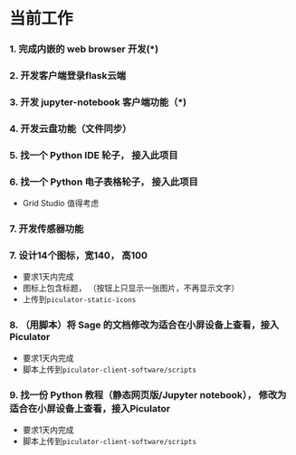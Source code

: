 # 当前工作

### 1. 完成内嵌的 web browser 开发(*)

### 2. 开发客户端登录flask云端

### 3. 开发 jupyter-notebook 客户端功能（*)

### 4. 开发云盘功能（文件同步）

### 5. 找一个 Python IDE 轮子， 接入此项目

### 6. 找一个 Python 电子表格轮子， 接入此项目

- Grid Studio 值得考虑

### 7. 开发传感器功能

### 7. 设计14个图标，宽140， 高100

- 要求1天内完成
- 图标上包含标题， （按钮上只显示一张图片，不再显示文字）
- 上传到`piculator-static-icons`

### 8. （用脚本）将 Sage 的文档修改为适合在小屏设备上查看，接入Piculator

- 要求1天内完成
- 脚本上传到`piculator-client-software/scripts`

### 9. 找一份 Python 教程（静态网页版/Jupyter notebook）， 修改为适合在小屏设备上查看，接入Piculator

- 要求1天内完成
- 脚本上传到`piculator-client-software/scripts`